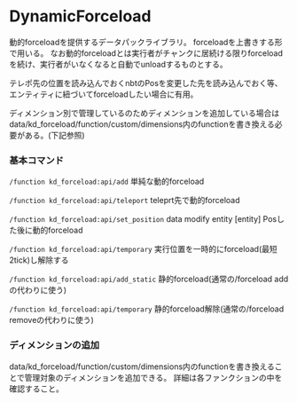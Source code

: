 # DynamicForceload
動的forceloadを提供するデータパックライブラリ。
forceloadを上書きする形で用いる。
なお動的forceloadとは実行者がチャンクに居続ける限りforceloadを続け、実行者がいなくなると自動でunloadするものとする。

テレポ先の位置を読み込んでおくnbtのPosを変更した先を読み込んでおく等、エンティティに紐づいてforceloadしたい場合に有用。

ディメンション別で管理しているのためディメンションを追加している場合はdata/kd_forceload/function/custom/dimensions内のfunctionを書き換える必要がある。(下記参照)

### 基本コマンド

```/function kd_forceload:api/add```
単純な動的forceload

```/function kd_forceload:api/teleport```
teleprt先で動的forceload

```/function kd_forceload:api/set_position```
data modify entity [entity] Posした後に動的forceload

```/function kd_forceload:api/temporary```
実行位置を一時的にforceload(最短2tick)し解除する

```/function kd_forceload:api/add_static```
静的forceload(通常の/forceload addの代わりに使う)

```/function kd_forceload:api/temporary```
静的forceload解除(通常の/forceload removeの代わりに使う)

### ディメンションの追加
data/kd_forceload/function/custom/dimensions内のfunctionを書き換えることで管理対象のディメンションを追加できる。
詳細は各ファンクションの中を確認すること。
